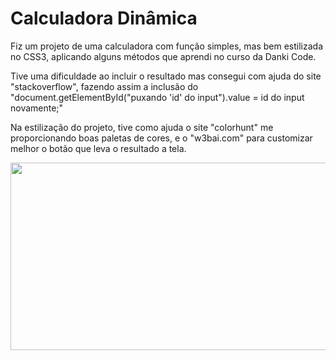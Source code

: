 # Calculadora Dinâmica

Fiz um projeto de uma calculadora com função simples, mas bem estilizada no CSS3, aplicando alguns métodos que aprendi no curso da Danki Code. 

Tive uma dificuldade ao incluir o resultado mas consegui com ajuda do site "stackoverflow", fazendo assim a inclusão do "document.getElementById("puxando 'id' do input").value = id do input novamente;"

Na estilização do projeto, tive como ajuda o site "colorhunt" me proporcionando boas paletas de cores, e o "w3bai.com" para customizar melhor o botão que leva o resultado a tela.

<img src="https://media.giphy.com/media/sqmHfzZ9KjpKzszwRn/giphy.gif" width="800" height="300" />
